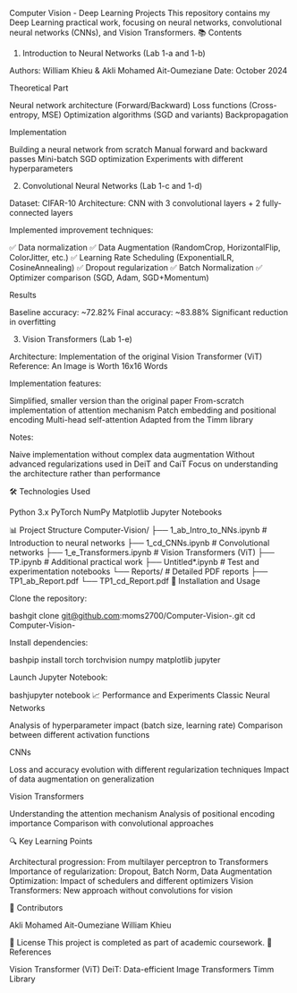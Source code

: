 Computer Vision - Deep Learning Projects
This repository contains my Deep Learning practical work, focusing on neural networks, convolutional neural networks (CNNs), and Vision Transformers.
📚 Contents
1. Introduction to Neural Networks (Lab 1-a and 1-b)

Authors: William Khieu & Akli Mohamed Ait-Oumeziane
Date: October 2024

Theoretical Part

Neural network architecture (Forward/Backward)
Loss functions (Cross-entropy, MSE)
Optimization algorithms (SGD and variants)
Backpropagation

Implementation

Building a neural network from scratch
Manual forward and backward passes
Mini-batch SGD optimization
Experiments with different hyperparameters

2. Convolutional Neural Networks (Lab 1-c and 1-d)

Dataset: CIFAR-10
Architecture: CNN with 3 convolutional layers + 2 fully-connected layers

Implemented improvement techniques:

✅ Data normalization
✅ Data Augmentation (RandomCrop, HorizontalFlip, ColorJitter, etc.)
✅ Learning Rate Scheduling (ExponentialLR, CosineAnnealing)
✅ Dropout regularization
✅ Batch Normalization
✅ Optimizer comparison (SGD, Adam, SGD+Momentum)

Results

Baseline accuracy: ~72.82%
Final accuracy: ~83.88%
Significant reduction in overfitting

3. Vision Transformers (Lab 1-e)

Architecture: Implementation of the original Vision Transformer (ViT)
Reference: An Image is Worth 16x16 Words

Implementation features:

Simplified, smaller version than the original paper
From-scratch implementation of attention mechanism
Patch embedding and positional encoding
Multi-head self-attention
Adapted from the Timm library

Notes:

Naive implementation without complex data augmentation
Without advanced regularizations used in DeiT and CaiT
Focus on understanding the architecture rather than performance

🛠️ Technologies Used

Python 3.x
PyTorch
NumPy
Matplotlib
Jupyter Notebooks

📊 Project Structure
Computer-Vision/
├── 1_ab_Intro_to_NNs.ipynb       # Introduction to neural networks
├── 1_cd_CNNs.ipynb                # Convolutional networks
├── 1_e_Transformers.ipynb         # Vision Transformers (ViT)
├── TP.ipynb                       # Additional practical work
├── Untitled*.ipynb                # Test and experimentation notebooks
└── Reports/                       # Detailed PDF reports
    ├── TP1_ab_Report.pdf
    └── TP1_cd_Report.pdf
🚀 Installation and Usage

Clone the repository:

bashgit clone git@github.com:moms2700/Computer-Vision-.git
cd Computer-Vision-

Install dependencies:

bashpip install torch torchvision numpy matplotlib jupyter

Launch Jupyter Notebook:

bashjupyter notebook
📈 Performance and Experiments
Classic Neural Networks

Analysis of hyperparameter impact (batch size, learning rate)
Comparison between different activation functions

CNNs

Loss and accuracy evolution with different regularization techniques
Impact of data augmentation on generalization

Vision Transformers

Understanding the attention mechanism
Analysis of positional encoding importance
Comparison with convolutional approaches

🔍 Key Learning Points

Architectural progression: From multilayer perceptron to Transformers
Importance of regularization: Dropout, Batch Norm, Data Augmentation
Optimization: Impact of schedulers and different optimizers
Vision Transformers: New approach without convolutions for vision

👥 Contributors

Akli Mohamed Ait-Oumeziane
William Khieu

📝 License
This project is completed as part of academic coursework.
🔗 References

Vision Transformer (ViT)
DeiT: Data-efficient Image Transformers
Timm Library
